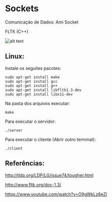 # Sockets
Comunicação de Dados: Ami Socket 

FLTK (C++)

![alt text](https://upload.wikimedia.org/wikipedia/commons/thumb/b/b6/Ami_encoding.svg/320px-Ami_encoding.svg.png)

## Linux:
Instale os seguites pacotes:
```
sudo apt-get install make
sudo apt-get install gcc
sudo apt-get install g++
sudo apt-get install libfltk1.3-dev
sudo apt-get install libx11-dev
```

Na pasta dos arquivos executar:

```
make
```

Para executar o servidor:
```
./server
```

Para executar o cliente (Abrir outro terminal):
```
./client
```

## Referências:

http://tldp.org/LDP/LG/issue74/tougher.html

http://www.fltk.org/doc-1.3/

https://www.youtube.com/watch?v=O9gWkLz8eZI

